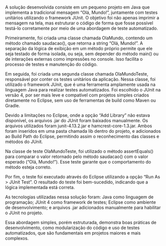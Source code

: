 A solução desenvolvida consiste em um pequeno projeto em Java que implementa a tradicional mensagem “Olá, Mundo!”, juntamente com testes unitários utilizando o framework JUnit. O objetivo foi não apenas imprimir a mensagem na tela, mas estruturar o código de forma que fosse possível testá-lo corretamente por meio de uma abordagem de teste automatizado.

Primeiramente, foi criada uma classe chamada OlaMundo, contendo um método chamado saudacao(), que retorna a string “Olá, Mundo!”. A separação da lógica de exibição em um método próprio permite que ele seja testado de forma isolada, ou seja, sem depender do método main() ou de interações externas como impressões no console. Isso facilita o processo de testes e manutenção do código.

Em seguida, foi criada uma segunda classe chamada OlaMundoTeste, responsável por conter os testes unitários da aplicação. Nessa classe, foi utilizado o framework JUnit, que é uma ferramenta amplamente usada na linguagem Java para realizar testes automatizados. Foi escolhido o JUnit na versão 4, por ser mais leve e compatível com projetos simples criados diretamente no Eclipse, sem uso de ferramentas de build como Maven ou Gradle.

Devido a limitações no Eclipse, onde a opção “Add Library” não estava disponível, os arquivos .jar do JUnit foram baixados manualmente. Os arquivos utilizados foram junit-4.13.2.jar e hamcrest-core-1.3.jar. Ambos foram inseridos em uma pasta chamada lib dentro do projeto, e adicionados ao Build Path do Eclipse, permitindo assim o reconhecimento das classes e métodos do JUnit.

Na classe de teste OlaMundoTeste, foi utilizado o método assertEquals() para comparar o valor retornado pelo método saudacao() com o valor esperado (“Olá, Mundo!”). Esse teste garante que o comportamento do método esteja correto.

Por fim, o teste foi executado através do Eclipse utilizando a opção “Run As > JUnit Test”. O resultado do teste foi bem-sucedido, indicando que a lógica implementada está correta.

As tecnologias utilizadas nessa solução foram: Java como linguagem de programação; JUnit 4 como framework de testes; Eclipse como ambiente de desenvolvimento; e arquivos .jar adicionados manualmente para habilitar o JUnit no projeto.

Essa abordagem simples, porém estruturada, demonstra boas práticas de desenvolvimento, como modularização do código e uso de testes automatizados, que são fundamentais em projetos maiores e mais complexos.
